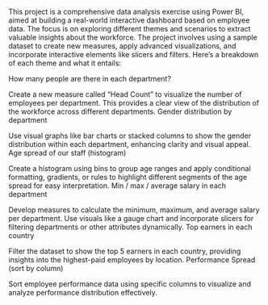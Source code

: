 This project is a comprehensive data analysis exercise using Power BI, aimed at building a real-world interactive dashboard based on employee data. The focus is on exploring different themes and scenarios to extract valuable insights about the workforce. The project involves using a sample dataset to create new measures, apply advanced visualizations, and incorporate interactive elements like slicers and filters. Here’s a breakdown of each theme and what it entails:

How many people are there in each department?

Create a new measure called “Head Count” to visualize the number of employees per department. This provides a clear view of the distribution of the workforce across different departments.
Gender distribution by department

Use visual graphs like bar charts or stacked columns to show the gender distribution within each department, enhancing clarity and visual appeal.
Age spread of our staff (histogram)

Create a histogram using bins to group age ranges and apply conditional formatting, gradients, or rules to highlight different segments of the age spread for easy interpretation.
Min / max / average salary in each department

Develop measures to calculate the minimum, maximum, and average salary per department. Use visuals like a gauge chart and incorporate slicers for filtering departments or other attributes dynamically.
Top earners in each country

Filter the dataset to show the top 5 earners in each country, providing insights into the highest-paid employees by location.
Performance Spread (sort by column)

Sort employee performance data using specific columns to visualize and analyze performance distribution effectively.
